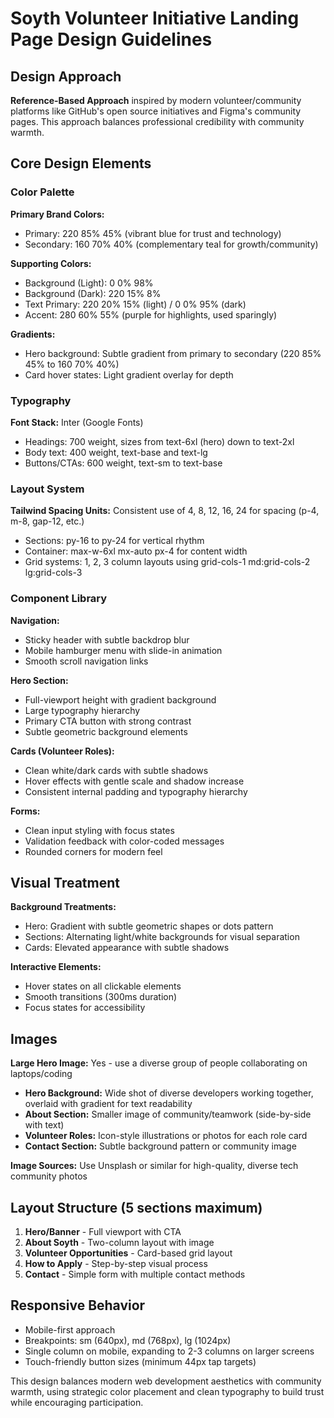 # Soyth Volunteer Initiative Landing Page Design Guidelines

## Design Approach
**Reference-Based Approach** inspired by modern volunteer/community platforms like GitHub's open source initiatives and Figma's community pages. This approach balances professional credibility with community warmth.

## Core Design Elements

### Color Palette
**Primary Brand Colors:**
- Primary: 220 85% 45% (vibrant blue for trust and technology)
- Secondary: 160 70% 40% (complementary teal for growth/community)

**Supporting Colors:**
- Background (Light): 0 0% 98%
- Background (Dark): 220 15% 8%
- Text Primary: 220 20% 15% (light) / 0 0% 95% (dark)
- Accent: 280 60% 55% (purple for highlights, used sparingly)

**Gradients:**
- Hero background: Subtle gradient from primary to secondary (220 85% 45% to 160 70% 40%)
- Card hover states: Light gradient overlay for depth

### Typography
**Font Stack:** Inter (Google Fonts)
- Headings: 700 weight, sizes from text-6xl (hero) down to text-2xl
- Body text: 400 weight, text-base and text-lg
- Buttons/CTAs: 600 weight, text-sm to text-base

### Layout System
**Tailwind Spacing Units:** Consistent use of 4, 8, 12, 16, 24 for spacing (p-4, m-8, gap-12, etc.)
- Sections: py-16 to py-24 for vertical rhythm
- Container: max-w-6xl mx-auto px-4 for content width
- Grid systems: 1, 2, 3 column layouts using grid-cols-1 md:grid-cols-2 lg:grid-cols-3

### Component Library

**Navigation:**
- Sticky header with subtle backdrop blur
- Mobile hamburger menu with slide-in animation
- Smooth scroll navigation links

**Hero Section:**
- Full-viewport height with gradient background
- Large typography hierarchy
- Primary CTA button with strong contrast
- Subtle geometric background elements

**Cards (Volunteer Roles):**
- Clean white/dark cards with subtle shadows
- Hover effects with gentle scale and shadow increase
- Consistent internal padding and typography hierarchy

**Forms:**
- Clean input styling with focus states
- Validation feedback with color-coded messages
- Rounded corners for modern feel

## Visual Treatment

**Background Treatments:**
- Hero: Gradient with subtle geometric shapes or dots pattern
- Sections: Alternating light/white backgrounds for visual separation
- Cards: Elevated appearance with subtle shadows

**Interactive Elements:**
- Hover states on all clickable elements
- Smooth transitions (300ms duration)
- Focus states for accessibility

## Images

**Large Hero Image:** Yes - use a diverse group of people collaborating on laptops/coding
- **Hero Background:** Wide shot of diverse developers working together, overlaid with gradient for text readability
- **About Section:** Smaller image of community/teamwork (side-by-side with text)
- **Volunteer Roles:** Icon-style illustrations or photos for each role card
- **Contact Section:** Subtle background pattern or community image

**Image Sources:** Use Unsplash or similar for high-quality, diverse tech community photos

## Layout Structure (5 sections maximum)

1. **Hero/Banner** - Full viewport with CTA
2. **About Soyth** - Two-column layout with image
3. **Volunteer Opportunities** - Card-based grid layout
4. **How to Apply** - Step-by-step visual process
5. **Contact** - Simple form with multiple contact methods

## Responsive Behavior
- Mobile-first approach
- Breakpoints: sm (640px), md (768px), lg (1024px)
- Single column on mobile, expanding to 2-3 columns on larger screens
- Touch-friendly button sizes (minimum 44px tap targets)

This design balances modern web development aesthetics with community warmth, using strategic color placement and clean typography to build trust while encouraging participation.